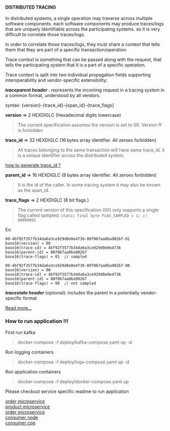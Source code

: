 #### DISTRIBUTED TRACING

In distributed systems, a single operation may traverse across multiple software components. each software components may produce traces/logs that are uniquely identifiable across the participating systems. so it is very difficult to correlate those traces/logs.

In order to correlate those traces/logs, they must share a context that tells them that they are part of a specific transaction/operation.

Trace context is something that can be passed along with the request, that tells the participating system that it is a part of a specific operation.

Trace context is split into two individual propagation fields supporting interoperability and vendor-specific extensibility:

**_traceparent header_** : represents the incoming request in a tracing system in a common format, understood by all vendors.

syntax: {version}-{trace_id}-{span_id}-{trace_flags}

**version** => 2 HEXDIGLC (Hexadecimal digits lowercase)

> The current specification assumes the version is set to 00. Version ff is forbidden

**trace_id** => 32 HEXDIGLC (16 bytes array identifier. All zeroes forbidden)

> All traces belonging to the same transaction will have same trace_id. it is a unique identifier across the distributed system.

[how to generate trace_id ?](https://www.w3.org/TR/trace-context-1/#considerations-for-trace-id-field-generation)

**parent_id** => 16 HEXDIGLC (8 bytes array identifier. All zeroes forbidden)

> It is the id of the caller. In some tracing system it may also be known as the span_id.

**trace_flags** => 2 HEXDIGLC (8 bit flags.)

> The current version of this specification (00) only supports a single flag called sampled.
> `static final byte FLAG_SAMPLED = 1; // 00000001`

Ex:

```
00-4bf92f3577b34da6a3ce929d0e0e4736-00f067aa0ba902b7-01
base16(version) = 00
base16(trace-id) = 4bf92f3577b34da6a3ce929d0e0e4736
base16(parent-id) = 00f067aa0ba902b7
base16(trace-flags) = 01  // sampled
```

```
00-4bf92f3577b34da6a3ce929d0e0e4736-00f067aa0ba902b7-00
base16(version) = 00
base16(trace-id) = 4bf92f3577b34da6a3ce929d0e0e4736
base16(parent-id) = 00f067aa0ba902b7
base16(trace-flags) = 00  // not sampled
```

**_tracestate header_** (optional): includes the parent in a potentially vendor-specific format

[Read more...](https://www.w3.org/TR/trace-context-1/)

### How to run application !!!

First run kafka

> docker-compose -f deploy/kafka-compose.yaml up -d

Run logging containers

> docker-compose -f deploy/logs-compose.yaml up -d

Run application containers

> docker-compose -f deploy/docker-compose.yaml up

Please checkout service specific readme to run application

[order microservice](./orders/README.md)\
[product microservice](./products/README.md)\
[order microservice](./orders/README.md)\
[consumer node](./consumer-node/README.md)\
[consumer cpp](./consumers/README.md)
